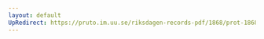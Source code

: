 ```yaml
---
layout: default
UpRedirect: https://pruto.im.uu.se/riksdagen-records-pdf/1868/prot-1868--fk--422/prot-1868--fk--422_018.pdf
---
```

